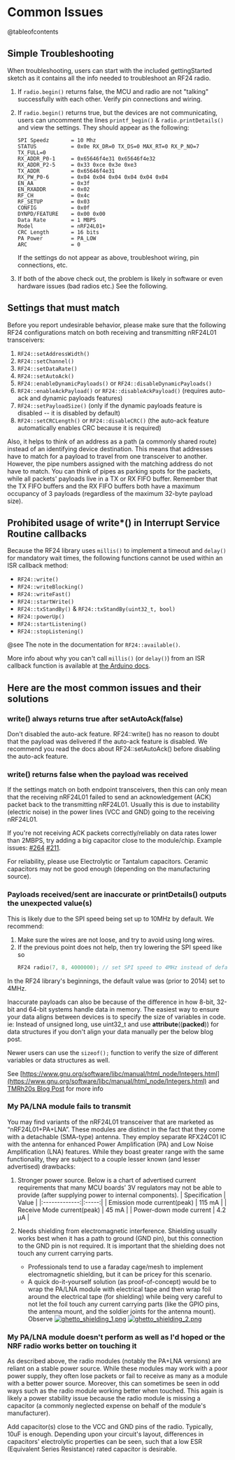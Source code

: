 # Common Issues

@tableofcontents

<!-- markdownlint-disable MD031 -->

## Simple Troubleshooting

When troubleshooting, users can start with the included gettingStarted
sketch as it contains all the info needed to troubleshoot an RF24 radio.

1. If `radio.begin()` returns false, the MCU and radio are not "talking"
successfully with each other. Verify pin connections and wiring.
2. If `radio.begin()` returns true, but the devices are not communicating,
users can  uncomment the lines `printf_begin()` & `radio.printDetails()` and
   view the settings. They should appear as the following:
   
   ```
   SPI Speedz	    = 10 Mhz
   STATUS		    = 0x0e RX_DR=0 TX_DS=0 MAX_RT=0 RX_P_NO=7 TX_FULL=0
   RX_ADDR_P0-1	    = 0x65646f4e31 0x65646f4e32
   RX_ADDR_P2-5	    = 0x33 0xce 0x3e 0xe3
   TX_ADDR		    = 0x65646f4e31
   RX_PW_P0-6	    = 0x04 0x04 0x04 0x04 0x04 0x04
   EN_AA		    = 0x3f
   EN_RXADDR	    = 0x02
   RF_CH		    = 0x4c
   RF_SETUP	        = 0x03
   CONFIG		    = 0x0f
   DYNPD/FEATURE	= 0x00 0x00
   Data Rate	    = 1 MBPS
   Model		    = nRF24L01+
   CRC Length	    = 16 bits
   PA Power	        = PA_LOW
   ARC		        = 0
   ```
   If the settings do not appear as above, troubleshoot wiring, pin
   connections, etc.
   
3. If both of the above check out, the problem is likely in software or 
even hardware issues (bad radios etc.) See the following.
   

## Settings that must match

Before you report undesirable behavior, please make sure that the
following RF24 configurations match on both receiving and transmitting
nRF24L01 transceivers:

1. `RF24::setAddressWidth()`
2. `RF24::setChannel()`
3. `RF24::setDataRate()`
4. `RF24::setAutoAck()`
5. `RF24::enableDynamicPayloads()` or `RF24::disableDynamicPayloads()`
6. `RF24::enableAckPayload()` or `RF24::disableAckPayload()` (requires auto-ack and
   dynamic payloads features)
7. `RF24::setPayloadSize()` (only if the dynamic payloads feature is disabled -- it is disabled by default)
8. `RF24::setCRCLength()` or `RF24::disableCRC()` (the auto-ack feature
   automatically enables CRC because it is required)

Also, it helps to think of an address as a path (a commonly shared route)
instead of an identifying device destination. This means that addresses
have to match for a payload to travel from one transceiver to another.
However, the pipe numbers assigned with the matching address do not have
to match. You can think of pipes as parking spots for the packets, while
all packets' payloads live in a TX or RX FIFO buffer. Remember that the
TX FIFO buffers and the RX FIFO buffers both have a maximum occupancy of
3 payloads (regardless of the maximum 32-byte payload size).

## Prohibited usage of write*() in Interrupt Service Routine callbacks

Because the RF24 library uses `millis()` to implement a timeout and `delay()` for mandatory wait times, the following functions cannot be used within an ISR callback method:

- `RF24::write()`
- `RF24::writeBlocking()`
- `RF24::writeFast()`
- `RF24::startWrite()`
- `RF24::txStandBy()` & `RF24::txStandBy(uint32_t, bool)`
- `RF24::powerUp()`
- `RF24::startListening()`
- `RF24::stopListening()`

@see The note in the documentation for `RF24::available()`.

More info about why you can't call `millis()` (or `delay()`) from an ISR callback function is available at [the Arduino docs](https://www.google.com/url?sa=t&source=web&rct=j&url=https://www.arduino.cc/reference/en/language/functions/external-interrupts/attachinterrupt/&ved=2ahUKEwjMhtSRl5jzAhVUsp4KHWIPCrIQFnoECAoQAQ&usg=AOvVaw1X9H0058Nz7Hck91VIC3bD).

## Here are the most common issues and their solutions

### write() always returns true after setAutoAck(false)

Don't disabled the auto-ack feature. RF24::write() has no reason to doubt
that the payload was delivered if the auto-ack feature is disabled. We
recommend you read the docs about RF24::setAutoAck() before disabling the
auto-ack feature.

### write() returns false when the payload was received

If the settings match on both endpoint transceivers, then this can only
mean that the receiving nRF24L01 failed to send an acknowledgement (ACK)
packet back to the transmitting nRF24L01. Usually this is due to
instability (electric noise) in the power lines (VCC and GND) going to
the receiving nRF24L01.

If you're not receiving ACK packets correctly/reliably on data rates
lower than 2MBPS, try adding a big capacitor close to the module/chip.
Example issues: [#264](https://github.com/nRF24/RF24/issues/264)
[#211](https://github.com/nRF24/RF24/issues/211).

For reliability, please use Electrolytic or Tantalum capacitors. Ceramic
capacitors may not be good enough (depending on the manufacturing source).

### Payloads received/sent are inaccurate or printDetails() outputs the unexpected value(s)

This is likely due to the SPI speed being set up to 10MHz by default. We recommend:

1. Make sure the wires are not loose, and try to avoid using long wires.
2. If the previous point does not help, then try lowering the SPI speed like so
   ```cpp
   RF24 radio(7, 8, 4000000); // set SPI speed to 4MHz instead of default 10MHz
   ```

In the RF24 library's beginnings, the default value was (prior to 2014) set to 4MHz.

Inaccurate payloads can also be because of the difference in how 8-bit, 32-bit and 64-bit systems handle data in memory. The easiest way to ensure your data aligns between devices is to specify the size of variables in code. ie: Instead of unsigned long, use uint32_t and use __attribute__((__packed__)) for data structures if you don't align your data manually per the below blog post.

Newer users can use the `sizeof();` function to verify the size of different variables or data structures as well.

See [https://www.gnu.org/software/libc/manual/html_node/Integers.html](https://www.gnu.org/software/libc/manual/html_node/Integers.html) and [TMRh20s Blog Post](https://tmrh20.blogspot.com/2020/09/transferring-data-between-systems-using.html) for more info

### My PA/LNA module fails to transmit

You may find variants of the nRF24L01 transceiver that are marketed as “nRF24L01+PA+LNA”. These modules are distinct in the fact that they come with a detachable (SMA-type) antenna. They employ separate RFX24C01 IC with the antenna for enhanced Power Amplification (PA) and Low Noise Amplification (LNA) features. While they boast greater range with the same functionality, they are subject to a couple lesser known (and lesser advertised) drawbacks:

1. Stronger power source. Below is a chart of advertised current requirements that many MCU boards’ 3V regulators may not be able to provide (after supplying power to internal components).
   | Specification | Value |
   |:-------------:|:-----:|
   | Emission mode current(peak) | 115 mA |
   | Receive Mode current(peak)  | 45 mA  |
   | Power-down mode current     | 4.2 µA |

2. Needs shielding from electromagnetic interference. Shielding usually works best when it has a path to ground (GND pin), but this connection to the GND pin is not required. It is important that the shielding does not touch any current carrying parts.
   - Professionals tend to use a faraday cage/mesh to implement electromagnetic shielding, but it can be pricey for this scenario.
   - A quick do-it-yourself solution (as proof-of-concept) would be to wrap the PA/LNA module with electrical tape and then wrap foil around the electrical tape (for shielding) while being very careful to not let the foil touch any current carrying parts (like the GPIO pins, the antenna mount, and the soldier joints for the antenna mount). Observe
   [![ghetto_shielding_1.png](https://github.com/nRF24/RF24/blob/master/images/ghetto_sheilding_1.png)](https://github.com/nRF24/RF24/blob/master/images/ghetto_sheilding_1.png)
   [![ghetto_shielding_2.png](https://github.com/nRF24/RF24/blob/master/images/ghetto_sheilding_2.png)](https://github.com/nRF24/RF24/blob/master/images/ghetto_sheilding_2.png)

### My PA/LNA module doesn't perform as well as I'd hoped or the NRF radio works better on touching it

As described above, the radio modules (notably the PA+LNA versions) are reliant on a stable power source. While these modules may work with a poor power supply, they often lose packets or fail to receive as many as a module with a better power source. Moreover, this can sometimes be seen in odd ways such as the radio module working better when touched. This again is likely a power stability issue because the radio module is missing a capacitor (a commonly neglected expense on behalf of the module's manufacturer).

Add capacitor(s) close to the VCC and GND pins of the radio. Typically, 10uF is enough. Depending upon your circuit's layout, differences in capacitors' electrolytic properties can be seen, such that a low ESR (Equivalent Series Resistance) rated capacitor is desirable.
